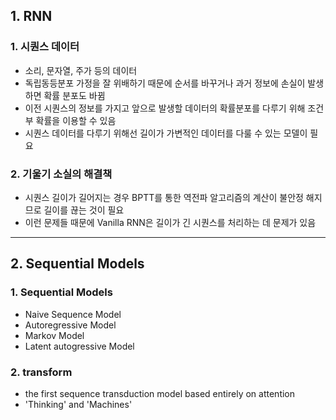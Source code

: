 ## 1. RNN

### 1. 시퀀스 데이터
- 소리, 문자열, 주가 등의 데이터
- 독립동등분포 가정을 잘 위배하기 때문에 순서를 바꾸거나 과거 정보에 손실이 발생하면 확률 분포도 바뀜
- 이전 시퀀스의 정보를 가지고 앞으로 발생할 데이터의 확률분포를 다루기 위해 조건부 확률을 이용할 수 있음
- 시퀀스 데이터를 다루기 위해선 길이가 가변적인 데이터를 다룰 수 있는 모델이 필요


### 2. 기울기 소실의 해결책
- 시퀀스 길이가 길어지는 경우 BPTT를 통한 역전파 알고리즘의 계산이 불안정 해지므로 길이를 끊는 것이 필요
- 이런 문제들 때문에 Vanilla RNN은 길이가 긴 시퀀스를 처리하는 데 문제가 있음

---

## 2. Sequential Models

### 1. Sequential Models
- Naive Sequence Model
- Autoregressive Model
- Markov Model
- Latent autogressive Model


### 2. transform

- the first sequence transduction model based entirely on attention
- 'Thinking' and 'Machines'
